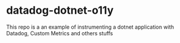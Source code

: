 # datadog-dotnet-o11y
This repo is a an example of instrumenting a dotnet application with Datadog, Custom Metrics and others stuffs
